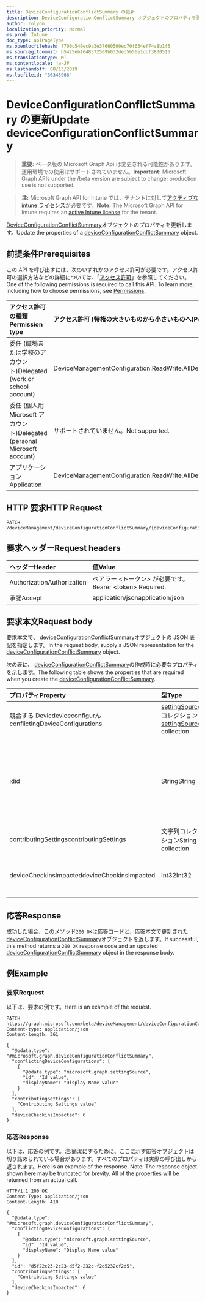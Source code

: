 ```yaml
---
title: DeviceConfigurationConflictSummary の更新
description: DeviceConfigurationConflictSummary オブジェクトのプロパティを更新します。
author: rolyon
localization_priority: Normal
ms.prod: Intune
doc_type: apiPageType
ms.openlocfilehash: f700c540ec9a3e37660500ec70f634ef74a8b1f5
ms.sourcegitcommit: b5425ebf648572569b032ded5b56e1dcf3830515
ms.translationtype: MT
ms.contentlocale: ja-JP
ms.lasthandoff: 08/13/2019
ms.locfileid: "36345968"
---
```

# <a name="update-deviceconfigurationconflictsummary"></a><span data-ttu-id="303e6-103">DeviceConfigurationConflictSummary の更新</span><span class="sxs-lookup"><span data-stu-id="303e6-103">Update deviceConfigurationConflictSummary</span></span>

> <span data-ttu-id="303e6-104">**重要:** ベータ版の Microsoft Graph Api は変更される可能性があります。運用環境での使用はサポートされていません。</span><span class="sxs-lookup"><span data-stu-id="303e6-104">**Important:** Microsoft Graph APIs under the /beta version are subject to change; production use is not supported.</span></span>

> <span data-ttu-id="303e6-105">**注:** Microsoft Graph API for Intune では、テナントに対して[アクティブな intune ライセンス](https://go.microsoft.com/fwlink/?linkid=839381)が必要です。</span><span class="sxs-lookup"><span data-stu-id="303e6-105">**Note:** The Microsoft Graph API for Intune requires an [active Intune license](https://go.microsoft.com/fwlink/?linkid=839381) for the tenant.</span></span>

<span data-ttu-id="303e6-106">[DeviceConfigurationConflictSummary](../resources/intune-deviceconfig-deviceconfigurationconflictsummary.md)オブジェクトのプロパティを更新します。</span><span class="sxs-lookup"><span data-stu-id="303e6-106">Update the properties of a [deviceConfigurationConflictSummary](../resources/intune-deviceconfig-deviceconfigurationconflictsummary.md) object.</span></span>

## <a name="prerequisites"></a><span data-ttu-id="303e6-107">前提条件</span><span class="sxs-lookup"><span data-stu-id="303e6-107">Prerequisites</span></span>
<span data-ttu-id="303e6-p101">この API を呼び出すには、次のいずれかのアクセス許可が必要です。アクセス許可の選択方法などの詳細については、「[アクセス許可](/graph/permissions-reference)」を参照してください。</span><span class="sxs-lookup"><span data-stu-id="303e6-p101">One of the following permissions is required to call this API. To learn more, including how to choose permissions, see [Permissions](/graph/permissions-reference).</span></span>

|<span data-ttu-id="303e6-110">アクセス許可の種類</span><span class="sxs-lookup"><span data-stu-id="303e6-110">Permission type</span></span>|<span data-ttu-id="303e6-111">アクセス許可 (特権の大きいものから小さいものへ)</span><span class="sxs-lookup"><span data-stu-id="303e6-111">Permissions (from most to least privileged)</span></span>|
|:---|:---|
|<span data-ttu-id="303e6-112">委任 (職場または学校のアカウント)</span><span class="sxs-lookup"><span data-stu-id="303e6-112">Delegated (work or school account)</span></span>|<span data-ttu-id="303e6-113">DeviceManagementConfiguration.ReadWrite.All</span><span class="sxs-lookup"><span data-stu-id="303e6-113">DeviceManagementConfiguration.ReadWrite.All</span></span>|
|<span data-ttu-id="303e6-114">委任 (個人用 Microsoft アカウント)</span><span class="sxs-lookup"><span data-stu-id="303e6-114">Delegated (personal Microsoft account)</span></span>|<span data-ttu-id="303e6-115">サポートされていません。</span><span class="sxs-lookup"><span data-stu-id="303e6-115">Not supported.</span></span>|
|<span data-ttu-id="303e6-116">アプリケーション</span><span class="sxs-lookup"><span data-stu-id="303e6-116">Application</span></span>|<span data-ttu-id="303e6-117">DeviceManagementConfiguration.ReadWrite.All</span><span class="sxs-lookup"><span data-stu-id="303e6-117">DeviceManagementConfiguration.ReadWrite.All</span></span>|

## <a name="http-request"></a><span data-ttu-id="303e6-118">HTTP 要求</span><span class="sxs-lookup"><span data-stu-id="303e6-118">HTTP Request</span></span>
<!-- {
  "blockType": "ignored"
}
-->
``` http
PATCH /deviceManagement/deviceConfigurationConflictSummary/{deviceConfigurationConflictSummaryId}
```

## <a name="request-headers"></a><span data-ttu-id="303e6-119">要求ヘッダー</span><span class="sxs-lookup"><span data-stu-id="303e6-119">Request headers</span></span>
|<span data-ttu-id="303e6-120">ヘッダー</span><span class="sxs-lookup"><span data-stu-id="303e6-120">Header</span></span>|<span data-ttu-id="303e6-121">値</span><span class="sxs-lookup"><span data-stu-id="303e6-121">Value</span></span>|
|:---|:---|
|<span data-ttu-id="303e6-122">Authorization</span><span class="sxs-lookup"><span data-stu-id="303e6-122">Authorization</span></span>|<span data-ttu-id="303e6-123">ベアラー &lt;トークン&gt; が必要です。</span><span class="sxs-lookup"><span data-stu-id="303e6-123">Bearer &lt;token&gt; Required.</span></span>|
|<span data-ttu-id="303e6-124">承諾</span><span class="sxs-lookup"><span data-stu-id="303e6-124">Accept</span></span>|<span data-ttu-id="303e6-125">application/json</span><span class="sxs-lookup"><span data-stu-id="303e6-125">application/json</span></span>|

## <a name="request-body"></a><span data-ttu-id="303e6-126">要求本文</span><span class="sxs-lookup"><span data-stu-id="303e6-126">Request body</span></span>
<span data-ttu-id="303e6-127">要求本文で、 [deviceConfigurationConflictSummary](../resources/intune-deviceconfig-deviceconfigurationconflictsummary.md)オブジェクトの JSON 表記を指定します。</span><span class="sxs-lookup"><span data-stu-id="303e6-127">In the request body, supply a JSON representation for the [deviceConfigurationConflictSummary](../resources/intune-deviceconfig-deviceconfigurationconflictsummary.md) object.</span></span>

<span data-ttu-id="303e6-128">次の表に、 [deviceConfigurationConflictSummary](../resources/intune-deviceconfig-deviceconfigurationconflictsummary.md)の作成時に必要なプロパティを示します。</span><span class="sxs-lookup"><span data-stu-id="303e6-128">The following table shows the properties that are required when you create the [deviceConfigurationConflictSummary](../resources/intune-deviceconfig-deviceconfigurationconflictsummary.md).</span></span>

|<span data-ttu-id="303e6-129">プロパティ</span><span class="sxs-lookup"><span data-stu-id="303e6-129">Property</span></span>|<span data-ttu-id="303e6-130">型</span><span class="sxs-lookup"><span data-stu-id="303e6-130">Type</span></span>|<span data-ttu-id="303e6-131">説明</span><span class="sxs-lookup"><span data-stu-id="303e6-131">Description</span></span>|
|:---|:---|:---|
|<span data-ttu-id="303e6-132">競合する Devicdeviceconfigurん</span><span class="sxs-lookup"><span data-stu-id="303e6-132">conflictingDeviceConfigurations</span></span>|<span data-ttu-id="303e6-133">[settingSource](../resources/intune-deviceconfig-settingsource.md) コレクション</span><span class="sxs-lookup"><span data-stu-id="303e6-133">[settingSource](../resources/intune-deviceconfig-settingsource.md) collection</span></span>|<span data-ttu-id="303e6-134">指定された設定と競合しているポリシーのセット</span><span class="sxs-lookup"><span data-stu-id="303e6-134">The set of policies in conflict with the given setting</span></span>|
|<span data-ttu-id="303e6-135">id</span><span class="sxs-lookup"><span data-stu-id="303e6-135">id</span></span>|<span data-ttu-id="303e6-136">String</span><span class="sxs-lookup"><span data-stu-id="303e6-136">String</span></span>|<span data-ttu-id="303e6-137">競合しているポリシーのセットの id。</span><span class="sxs-lookup"><span data-stu-id="303e6-137">The id for this set of conflicting policies.</span></span> <span data-ttu-id="303e6-138">この id は、アンダースコアで区切られた辞書順で競合しているすべてのポリシーの id です。</span><span class="sxs-lookup"><span data-stu-id="303e6-138">This id is the ids of all the policies in ConflictingDeviceConfigurations in lexicographical order separated by underscores.</span></span>|
|<span data-ttu-id="303e6-139">contributingSettings</span><span class="sxs-lookup"><span data-stu-id="303e6-139">contributingSettings</span></span>|<span data-ttu-id="303e6-140">文字列コレクション</span><span class="sxs-lookup"><span data-stu-id="303e6-140">String collection</span></span>|<span data-ttu-id="303e6-141">指定されたポリシーと競合する設定のセット</span><span class="sxs-lookup"><span data-stu-id="303e6-141">The set of settings in conflict with the given policies</span></span>|
|<span data-ttu-id="303e6-142">deviceCheckinsImpacted</span><span class="sxs-lookup"><span data-stu-id="303e6-142">deviceCheckinsImpacted</span></span>|<span data-ttu-id="303e6-143">Int32</span><span class="sxs-lookup"><span data-stu-id="303e6-143">Int32</span></span>|<span data-ttu-id="303e6-144">競合するポリシーと設定によって影響を受けるチェックインの数</span><span class="sxs-lookup"><span data-stu-id="303e6-144">The count of checkins impacted by the conflicting policies and settings</span></span>|



## <a name="response"></a><span data-ttu-id="303e6-145">応答</span><span class="sxs-lookup"><span data-stu-id="303e6-145">Response</span></span>
<span data-ttu-id="303e6-146">成功した場合、このメソッド`200 OK`は応答コードと、応答本文で更新された[deviceConfigurationConflictSummary](../resources/intune-deviceconfig-deviceconfigurationconflictsummary.md)オブジェクトを返します。</span><span class="sxs-lookup"><span data-stu-id="303e6-146">If successful, this method returns a `200 OK` response code and an updated [deviceConfigurationConflictSummary](../resources/intune-deviceconfig-deviceconfigurationconflictsummary.md) object in the response body.</span></span>

## <a name="example"></a><span data-ttu-id="303e6-147">例</span><span class="sxs-lookup"><span data-stu-id="303e6-147">Example</span></span>

### <a name="request"></a><span data-ttu-id="303e6-148">要求</span><span class="sxs-lookup"><span data-stu-id="303e6-148">Request</span></span>
<span data-ttu-id="303e6-149">以下は、要求の例です。</span><span class="sxs-lookup"><span data-stu-id="303e6-149">Here is an example of the request.</span></span>
``` http
PATCH https://graph.microsoft.com/beta/deviceManagement/deviceConfigurationConflictSummary/{deviceConfigurationConflictSummaryId}
Content-type: application/json
Content-length: 361

{
  "@odata.type": "#microsoft.graph.deviceConfigurationConflictSummary",
  "conflictingDeviceConfigurations": [
    {
      "@odata.type": "microsoft.graph.settingSource",
      "id": "Id value",
      "displayName": "Display Name value"
    }
  ],
  "contributingSettings": [
    "Contributing Settings value"
  ],
  "deviceCheckinsImpacted": 6
}
```

### <a name="response"></a><span data-ttu-id="303e6-150">応答</span><span class="sxs-lookup"><span data-stu-id="303e6-150">Response</span></span>
<span data-ttu-id="303e6-p103">以下は、応答の例です。注:簡潔にするために、ここに示す応答オブジェクトは切り詰められている場合があります。すべてのプロパティは実際の呼び出しから返されます。</span><span class="sxs-lookup"><span data-stu-id="303e6-p103">Here is an example of the response. Note: The response object shown here may be truncated for brevity. All of the properties will be returned from an actual call.</span></span>
``` http
HTTP/1.1 200 OK
Content-Type: application/json
Content-Length: 410

{
  "@odata.type": "#microsoft.graph.deviceConfigurationConflictSummary",
  "conflictingDeviceConfigurations": [
    {
      "@odata.type": "microsoft.graph.settingSource",
      "id": "Id value",
      "displayName": "Display Name value"
    }
  ],
  "id": "d5f22c23-2c23-d5f2-232c-f2d5232cf2d5",
  "contributingSettings": [
    "Contributing Settings value"
  ],
  "deviceCheckinsImpacted": 6
}
```






